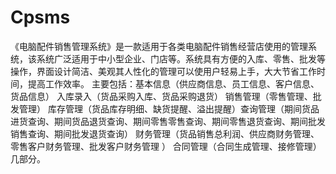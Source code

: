 # Cpsms
 《电脑配件销售管理系统》是一款适用于各类电脑配件销售经营店使用的管理系统，该系统广泛适用于中小型企业、门店等。系统具有方便的入库、零售、批发等操作，界面设计简洁、美观其人性化的管理可以使用户轻易上手，大大节省工作时间，提高工作效率。 主要包括：基本信息（供应商信息、员工信息、客户信息、货品信息）   入库录入（货品采购入库、货品采购退货） 销售管理（零售管理、批发管理） 库存管理（货品库存明细、缺货提醒、溢出提醒）查询管理（期间货品进货查询、期间货品退货查询、期间零售零售查询、期间零售退货查询、期间批发销售查询、期间批发退货查询） 财务管理（货品销售总利润、供应商财务管理、零售客户财务管理、批发客户财务管理 ）  合同管理（合同生成管理、接修管理）几部分。
